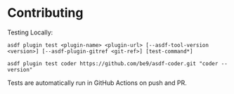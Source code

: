 # Contributing

Testing Locally:

```shell
asdf plugin test <plugin-name> <plugin-url> [--asdf-tool-version <version>] [--asdf-plugin-gitref <git-ref>] [test-command*]

asdf plugin test coder https://github.com/be9/asdf-coder.git "coder --version"
```

Tests are automatically run in GitHub Actions on push and PR.
